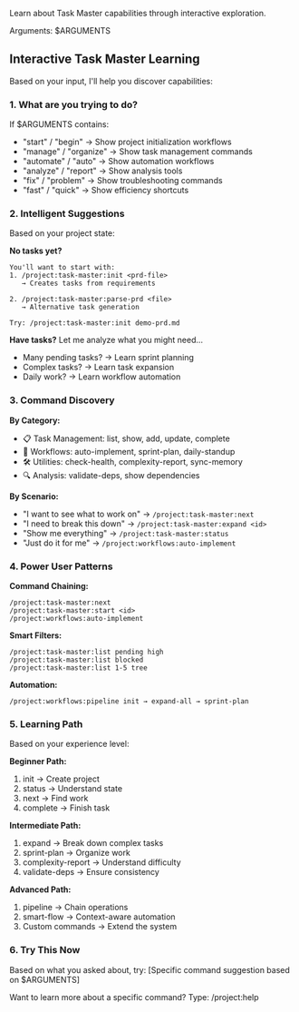 Learn about Task Master capabilities through interactive exploration.

Arguments: $ARGUMENTS

## Interactive Task Master Learning

Based on your input, I'll help you discover capabilities:

### 1. **What are you trying to do?**

If $ARGUMENTS contains:

- "start" / "begin" → Show project initialization workflows
- "manage" / "organize" → Show task management commands
- "automate" / "auto" → Show automation workflows
- "analyze" / "report" → Show analysis tools
- "fix" / "problem" → Show troubleshooting commands
- "fast" / "quick" → Show efficiency shortcuts

### 2. **Intelligent Suggestions**

Based on your project state:

**No tasks yet?**

```
You'll want to start with:
1. /project:task-master:init <prd-file>
   → Creates tasks from requirements

2. /project:task-master:parse-prd <file>
   → Alternative task generation

Try: /project:task-master:init demo-prd.md
```

**Have tasks?** Let me analyze what you might need...

- Many pending tasks? → Learn sprint planning
- Complex tasks? → Learn task expansion
- Daily work? → Learn workflow automation

### 3. **Command Discovery**

**By Category:**

- 📋 Task Management: list, show, add, update, complete
- 🔄 Workflows: auto-implement, sprint-plan, daily-standup
- 🛠️ Utilities: check-health, complexity-report, sync-memory
- 🔍 Analysis: validate-deps, show dependencies

**By Scenario:**

- "I want to see what to work on" → `/project:task-master:next`
- "I need to break this down" → `/project:task-master:expand <id>`
- "Show me everything" → `/project:task-master:status`
- "Just do it for me" → `/project:workflows:auto-implement`

### 4. **Power User Patterns**

**Command Chaining:**

```
/project:task-master:next
/project:task-master:start <id>
/project:workflows:auto-implement
```

**Smart Filters:**

```
/project:task-master:list pending high
/project:task-master:list blocked
/project:task-master:list 1-5 tree
```

**Automation:**

```
/project:workflows:pipeline init → expand-all → sprint-plan
```

### 5. **Learning Path**

Based on your experience level:

**Beginner Path:**

1. init → Create project
2. status → Understand state
3. next → Find work
4. complete → Finish task

**Intermediate Path:**

1. expand → Break down complex tasks
2. sprint-plan → Organize work
3. complexity-report → Understand difficulty
4. validate-deps → Ensure consistency

**Advanced Path:**

1. pipeline → Chain operations
2. smart-flow → Context-aware automation
3. Custom commands → Extend the system

### 6. **Try This Now**

Based on what you asked about, try: [Specific command suggestion based on
$ARGUMENTS]

Want to learn more about a specific command? Type: /project:help <command-name>
